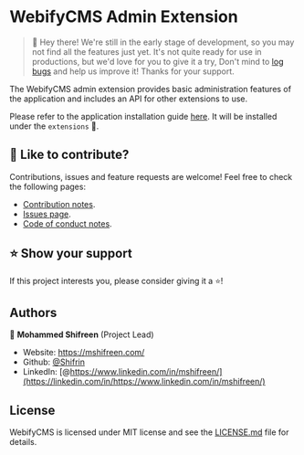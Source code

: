 # WebifyCMS Admin Extension

> 👋 Hey there! We're still in the early stage of development, so you may not find all the features just yet. It's not quite ready for use in productions, but we'd love for you to give it a try, Don't mind to [log bugs](https://github.com/webifycms/ext-admin/issues) and help us improve it! Thanks for your support.

The WebifyCMS admin extension provides basic administration features of the application and includes an API for other extensions to use.

Please refer to the application installation guide [here](https://github.com/webifycms/app/blob/main/README.md#Quick-Start). It will be installed under the `extensions` 📁.

## 🤝 Like to contribute?

Contributions, issues and feature requests are welcome! Feel free to check the following pages:

* [Contribution notes](https://github.com/webifycms/ext-admin/blob/main/CONTRIBUTING.md).
* [Issues page](https://github.com/webifycms/ext-admin/issues).
* [Code of conduct notes](https://github.com/webifycms/ext-admin/blob/main/CODE_OF_CONDUCT.md).

## ⭐️ Show your support

If this project interests you, please consider giving it a ⭐️!

## Authors

👤 **Mohammed Shifreen** (Project Lead)

* Website: <https://mshifreen.com/>
* Github: [@Shifrin](https://github.com/Shifrin)
* LinkedIn: [@https://www.linkedin.com/in/mshifreen/](https://linkedin.com/in/https://www.linkedin.com/in/mshifreen/)

## License

WebifyCMS is licensed under MIT license and see the [LICENSE.md](https://github.com/webifycms/ext-admin/blob/main/LICENSE.md) file for details.
